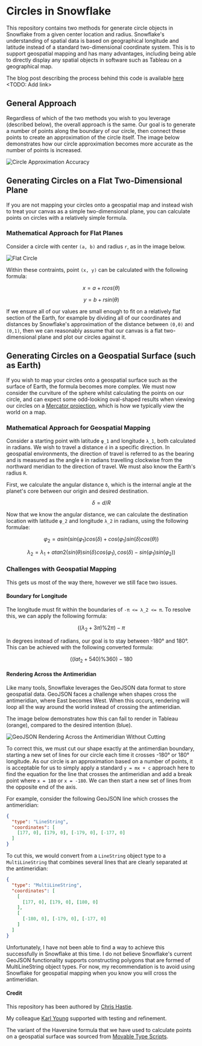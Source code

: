 # Circles in Snowflake

This repository contains two methods for generate circle objects in Snowflake from a given center location and radius. Snowflake's understanding of spatial data is based on geographical longitude and latitude instead of a standard two-dimensional coordinate system. This is to support geospatial mapping and has many advantages, including being able to directly display any spatial objects in software such as Tableau on a geographical map.

The blog post describing the process behind this code is available [here](...) <TODO: Add link>

## General Approach

Regardless of which of the two methods you wish to you leverage (described below), the overall approach is the same. Our goal is to generate a number of points along the boundary of our circle, then connect these points to create an approximation of the circle itself. The image below demonstrates how our circle approximation becomes more accurate as the number of points is increased.

![Circle Approximation Accuracy](assets/circle-accuracy.png)

## Generating Circles on a Flat Two-Dimensional Plane

If you are not mapping your circles onto a geospatial map and instead wish to treat your canvas as a simple two-dimensional plane, you can calculate points on circles with a relatively simple formula.

### Mathematical Approach for Flat Planes

Consider a circle with center `(a, b)` and radius `r`, as in the image below.

![Flat Circle](assets/flat-circle.png)

Within these contraints, point `(x, y)` can be calculated with the following formula:

```math
x = a + rcos(θ)
```

```math
y = b + rsin(θ)
```

If we ensure all of our values are small enough to fit on a relatively flat section of the Earth, for example by dividing all of our coordinates and distances by Snowflake's approximation of the distance between `(0,0)` and `(0,1)`, then we can reasonably assume that our canvas is a flat two-dimensional plane and plot our circles against it.

## Generating Circles on a Geospatial Surface (such as Earth)

If you wish to map your circles onto a geospatial surface such as the surface of Earth, the formula becomes more complex. We must now consider the curviture of the sphere whilst calculating the points on our circle, and can expect some odd-looking oval-shaped results when viewing our circles on a [Mercator projection](https://en.wikipedia.org/wiki/Mercator_projection), which is how we typically view the world on a map.

### Mathematical Approach for Geospatial Mapping

Consider a starting point with latitude `φ_1` and longitude `λ_1`, both calculated in radians. We wish to travel a distance `d` in a specific direction. In geospatial environments, the direction of travel is referred to as the bearing and is measured as the angle `θ` in radians travelling clockwise from the northward meridian to the direction of travel. We must also know the Earth's radius `R`.

First, we calculate the angular distance `δ`, which is the internal angle at the planet's core between our origin and desired destination.

```math
δ = d/R
```

Now that we know the angular distance, we can calculate the destination location with latitude `φ_2` and longitude `λ_2` in radians, using the following formulae:

```math
φ_2 = asin(sin(φ_1)cos(δ) + cos(φ_1)sin(δ)cos(θ))
```

```math
λ_2 = λ_1 + atan2(sin(θ)sin(δ)cos(φ_1), cos(δ) - sin(φ_1)sin(φ_2))
```

### Challenges with Geospatial Mapping

This gets us most of the way there, however we still face two issues.

#### Boundary for Longitude

The longitude must fit within the boundaries of `-π <= λ_2 <= π`. To resolve this, we can apply the following formula:

```math
((λ_2 + 3π) \% 2π) - π
```

In degrees instead of radians, our goal is to stay between -180° and 180°. This can be achieved with the following converted formula:

```math
((lat_2 + 540) \% 360) - 180
```

#### Rendering Across the Antimeridian

Like many tools, Snowflake leverages the GeoJSON data format to store geospatial data. GeoJSON faces a challenge when shapes cross the antimeridian, where East becomes West. When this occurs, rendering will loop all the way around the world instead of crossing the antimeridian.

The image below demonstrates how this can fail to render in Tableau (orange), compared to the desired intention (blue).

![GeoJSON Rendering Across the Antimeridian Without Cutting](assets/GeoJSON-antimeridian-crossing-example.png)

To correct this, we must cut our shape exactly at the antimerdian boundary, starting a new set of lines for our circle each time it crosses -180° or 180° longitude. As our circle is an approximation based on a number of points, it is acceptable for us to simply apply a standard `y = mx + c` approach here to find the equation for the line that crosses the antimeridian and add a break point where `x = 180` or `x = -180`. We can then start a new set of lines from the opposite end of the axis.

For example, consider the following GeoJSON line which crosses the antimeridian:

```json
{
  "type": "LineString",
  "coordinates": [
    [177, 0], [179, 0], [-179, 0], [-177, 0]
  ]
}
```

To cut this, we would convert from a `LineString` object type to a `MultiLineString` that combines several lines that are clearly separated at the antimeridian:

```json
{
  "type": "MultiLineString",
  "coordinates": [
    [
      [177, 0], [179, 0], [180, 0]
    ],
    [
      [-180, 0], [-179, 0], [-177, 0]
    ]
  ]
}
```

Unfortunately, I have not been able to find a way to achieve this successfully in Snowflake at this time. I do not believe Snowflake's current GeoJSON functionality supports constructing polygons that are formed of MultiLineString object types. For now, my recommendation is to avoid using Snowflake for geospatial mapping when you know you will cross the antimeridian.

#### Credit

This repository has been authored by [Chris Hastie](https://interworks.com/people/chris-hastie/).

My colleague [Karl Young](https://interworks.com/people/karl-young) supported with testing and refinement.

The variant of the Haversine formula that we have used to calculate points on a geospatial surface was sourced from [Movable Type Scripts](https://www.movable-type.co.uk/scripts/latlong.html).
